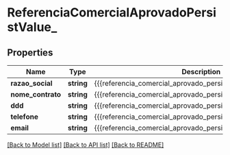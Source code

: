 # ReferenciaComercialAprovadoPersistValue_

## Properties
Name | Type | Description | Notes
------------ | ------------- | ------------- | -------------
**razao_social** | **string** | {{{referencia_comercial_aprovado_persist_razao_social_value}}} | [optional] 
**nome_contrato** | **string** | {{{referencia_comercial_aprovado_persist_nome_contrato_value}}} | [optional] 
**ddd** | **string** | {{{referencia_comercial_aprovado_persist_ddd_value}}} | [optional] 
**telefone** | **string** | {{{referencia_comercial_aprovado_persist_telefone_value}}} | [optional] 
**email** | **string** | {{{referencia_comercial_aprovado_persist_email_value}}} | [optional] 

[[Back to Model list]](../README.md#documentation-for-models) [[Back to API list]](../README.md#documentation-for-api-endpoints) [[Back to README]](../README.md)


